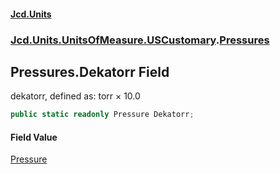 #### [Jcd.Units](index.md 'index')
### [Jcd.Units.UnitsOfMeasure.USCustomary](Jcd.Units.UnitsOfMeasure.USCustomary.md 'Jcd.Units.UnitsOfMeasure.USCustomary').[Pressures](Pressures.md 'Jcd.Units.UnitsOfMeasure.USCustomary.Pressures')

## Pressures.Dekatorr Field

dekatorr, defined as: torr × 10.0

```csharp
public static readonly Pressure Dekatorr;
```

#### Field Value
[Pressure](Pressure.md 'Jcd.Units.UnitTypes.Pressure')